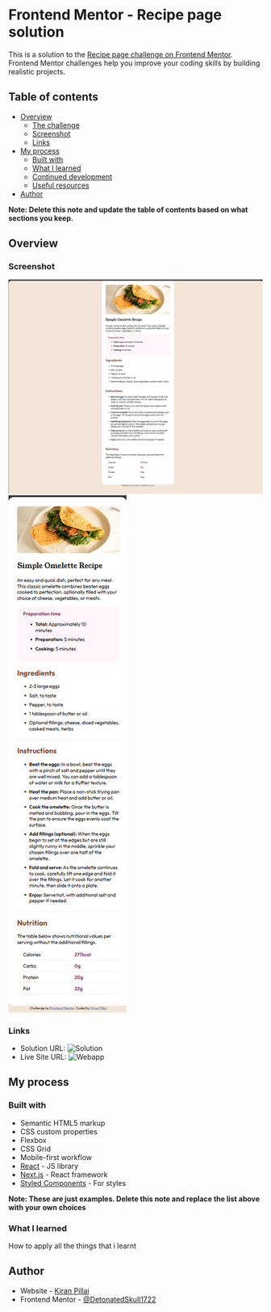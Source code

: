# Frontend Mentor - Recipe page solution

This is a solution to the [Recipe page challenge on Frontend Mentor](https://www.frontendmentor.io/challenges/recipe-page-KiTsR8QQKm). Frontend Mentor challenges help you improve your coding skills by building realistic projects. 

## Table of contents

- [Overview](#overview)
  - [The challenge](#the-challenge)
  - [Screenshot](#screenshot)
  - [Links](#links)
- [My process](#my-process)
  - [Built with](#built-with)
  - [What I learned](#what-i-learned)
  - [Continued development](#continued-development)
  - [Useful resources](#useful-resources)
- [Author](#author)

**Note: Delete this note and update the table of contents based on what sections you keep.**

## Overview

### Screenshot

![](./Desktop-screenshot.png)
![](./Mobile-screenshot.png)

### Links

- Solution URL: ![Solution](https://github.com/DetonatedSkull1722/FrontEndMentor-Practise)
- Live Site URL: ![Webapp](https://front-end-mentor-practise-vjb6.vercel.app/)

## My process

### Built with

- Semantic HTML5 markup
- CSS custom properties
- Flexbox
- CSS Grid
- Mobile-first workflow
- [React](https://reactjs.org/) - JS library
- [Next.js](https://nextjs.org/) - React framework
- [Styled Components](https://styled-components.com/) - For styles

**Note: These are just examples. Delete this note and replace the list above with your own choices**

### What I learned

How to apply all the things that i learnt


## Author

- Website - [Kiran Pillai](https://www.linkedin.com/in/kiran-pillai-492523242/)
- Frontend Mentor - [@DetonatedSkull1722](https://www.frontendmentor.io/profile/DetonatedSkull1722)
